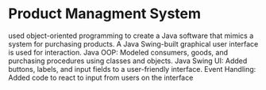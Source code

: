 # Product Managment System
used object-oriented programming to create a Java software that mimics a system
for purchasing products. A Java Swing-built graphical user interface is used for
interaction.
Java OOP: Modeled consumers, goods, and purchasing procedures using classes and
objects.
Java Swing UI: Added buttons, labels, and input fields to a user-friendly interface.
Event Handling: Added code to react to input from users on the interface
